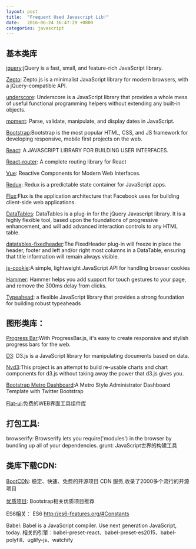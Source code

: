 ```yaml
---
layout: post
title:  "Frequent Used Javascript Lib!"
date:   2016-06-24 16:47:29 +0800
categories: javascript
---
```


## 基本类库

[jquery][jquery]:jQuery is a fast, small, and feature-rich JavaScript library.

[Zepto][zepto]: Zepto.js is a minimalist JavaScript library for modern browsers, with a jQuery-compatible API.

[underscore][underscore]: Underscore is a JavaScript library that provides a whole mess of useful functional programming helpers without extending any built-in objects.

[moment][moment]: Parse, validate, manipulate, and display dates in JavaScript.

[Bootstrap][bootstrap]:Bootstrap is the most popular HTML, CSS, and JS framework for developing responsive, mobile first projects on the web.

[React][react]: A JAVASCRIPT LIBRARY FOR BUILDING USER INTERFACES.

[React-router][react-router]: A complete routing library for React

[Vue][vue]: Reactive Components for Modern Web Interfaces.

[Redux][redux]: Redux is a predictable state container for JavaScript apps. 

[Flux][flux]:Flux is the application architecture that Facebook uses for building client-side web applications.

[DataTables][datatable]: 
DataTables is a plug-in for the jQuery Javascript library. It is a highly flexible tool, based upon the foundations of progressive enhancement, and will add advanced interaction controls to any HTML table.

[datatables-fixedheader][datatables-fixedheader]:The FixedHeader plug-in will freeze in place the header, footer and left and/or right most columns in a DataTable, ensuring that title information will remain always visible.

[js-cookie][js-cookie]:A simple, lightweight JavaScript API for handling browser cookies

[Hammer][hammer]: Hammer helps you add support for touch gestures to your page, and remove the 300ms delay from clicks.

[Typeahead][typeahead]: a flexible JavaScript library that provides a strong foundation for building robust typeaheads 

## 图形类库：
[Progress Bar][progress-bar]:With ProgressBar.js, it's easy to create responsive and stylish progress bars for the web. 

[D3][d3]: D3.js is a JavaScript library for manipulating documents based on data.
  
[Nvd3][nvd3]:This project is an attempt to build re-usable charts and chart components for d3.js without taking away the power that d3.js gives you. 

[Bootstrap Metro Dashboard][metro-dashboard]:A Metro Style Administrator Dashboard Template with Twitter Bootstrap

[Flat-ui][Flat-ui]:免费的WEB界面工具组件库

## 打包工具:
browserify: Browserify lets you require('modules') in the browser by bundling up all of your dependencies.
grunt: JavaScript世界的构建工具

## 类库下载CDN:

[BootCDN][bootcdn]: 稳定、快速、免费的开源项目 CDN 服务,收录了2000多个流行的开源项目

[优质项目][bootstrap]: Bootstrap相关优质项目推荐

 ES6相关：
 ES6 http://es6-features.org/#Constants
 
 Babel: Babel is a JavaScript compiler.
Use next generation JavaScript, today. 相关的引擎：babel-preset-react、babel-preset-es2015、babel-polyfill、uglify-js、watchify 

[jquery]: https://jquery.com/
[zepto]: http://zeptojs.com/ 
[underscore]: http://underscorejs.org/
[moment]: http://momentjs.com/ 
[bootcdn]: http://www.bootcdn.cn/ 
[bootstrap]:http://www.bootcss.com/
[react]: https://facebook.github.io/react/ 
[vue]: http://vuejs.org/
[redux]: http://redux.js.org/
[flux]:https://facebook.github.io/flux/docs/overview.html 
[datatable]: https://datatables.net/ 
[datatables-fixedheader]: https://datatables.net/extensions/fixedheader/ 
[js-cookie]:https://github.com/js-cookie/js-cookie
[react-router]:https://github.com/reactjs/react-router
[browserify]: http://browserify.org/ 
[grunt]: http://www.gruntjs.net/
[babel]: https://babeljs.io/ 
[progress-bar]:https://kimmobrunfeldt.github.io/progressbar.js/ 
[hammer]:http://hammerjs.github.io/ 
[d3]:https://d3js.org/ 
[nvd3]:http://nvd3.org/ 
[metro-dashboard]:https://github.com/jiji262/Bootstrap_Metro_Dashboard 
[Flat-ui]:http://www.bootcss.com/p/flat-ui/
[typeahead]:http://twitter.github.io/typeahead.js/










